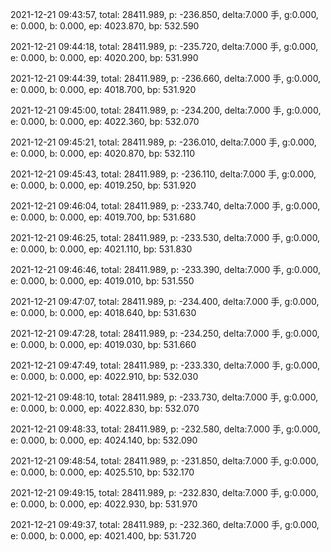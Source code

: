 2021-12-21 09:43:57, total: 28411.989, p: -236.850, delta:7.000 手, g:0.000, e: 0.000, b: 0.000, ep: 4023.870, bp: 532.590

2021-12-21 09:44:18, total: 28411.989, p: -235.720, delta:7.000 手, g:0.000, e: 0.000, b: 0.000, ep: 4020.200, bp: 531.990

2021-12-21 09:44:39, total: 28411.989, p: -236.660, delta:7.000 手, g:0.000, e: 0.000, b: 0.000, ep: 4018.700, bp: 531.920

2021-12-21 09:45:00, total: 28411.989, p: -234.200, delta:7.000 手, g:0.000, e: 0.000, b: 0.000, ep: 4022.360, bp: 532.070

2021-12-21 09:45:21, total: 28411.989, p: -236.010, delta:7.000 手, g:0.000, e: 0.000, b: 0.000, ep: 4020.870, bp: 532.110

2021-12-21 09:45:43, total: 28411.989, p: -236.110, delta:7.000 手, g:0.000, e: 0.000, b: 0.000, ep: 4019.250, bp: 531.920

2021-12-21 09:46:04, total: 28411.989, p: -233.740, delta:7.000 手, g:0.000, e: 0.000, b: 0.000, ep: 4019.700, bp: 531.680

2021-12-21 09:46:25, total: 28411.989, p: -233.530, delta:7.000 手, g:0.000, e: 0.000, b: 0.000, ep: 4021.110, bp: 531.830

2021-12-21 09:46:46, total: 28411.989, p: -233.390, delta:7.000 手, g:0.000, e: 0.000, b: 0.000, ep: 4019.010, bp: 531.550

2021-12-21 09:47:07, total: 28411.989, p: -234.400, delta:7.000 手, g:0.000, e: 0.000, b: 0.000, ep: 4018.640, bp: 531.630

2021-12-21 09:47:28, total: 28411.989, p: -234.250, delta:7.000 手, g:0.000, e: 0.000, b: 0.000, ep: 4019.030, bp: 531.660

2021-12-21 09:47:49, total: 28411.989, p: -233.330, delta:7.000 手, g:0.000, e: 0.000, b: 0.000, ep: 4022.910, bp: 532.030

2021-12-21 09:48:10, total: 28411.989, p: -233.730, delta:7.000 手, g:0.000, e: 0.000, b: 0.000, ep: 4022.830, bp: 532.070

2021-12-21 09:48:33, total: 28411.989, p: -232.580, delta:7.000 手, g:0.000, e: 0.000, b: 0.000, ep: 4024.140, bp: 532.090

2021-12-21 09:48:54, total: 28411.989, p: -231.850, delta:7.000 手, g:0.000, e: 0.000, b: 0.000, ep: 4025.510, bp: 532.170

2021-12-21 09:49:15, total: 28411.989, p: -232.830, delta:7.000 手, g:0.000, e: 0.000, b: 0.000, ep: 4022.930, bp: 531.970

2021-12-21 09:49:37, total: 28411.989, p: -232.360, delta:7.000 手, g:0.000, e: 0.000, b: 0.000, ep: 4021.400, bp: 531.720